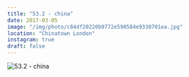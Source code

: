 ```yaml
---
title: "53.2 - china"
date: 2017-03-05
image: "/img/photo/c84df20220b9772e590584e9330701ea.jpg"
location: "Chinatown London"
instagram: true
draft: false
---
```


![53.2 - china](/img/photo/c84df20220b9772e590584e9330701ea.jpg)
